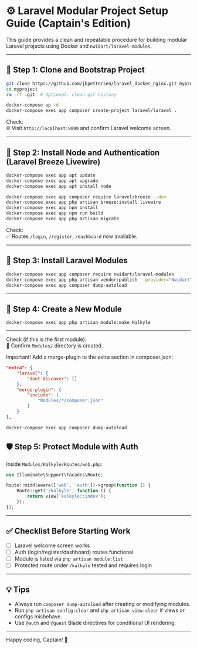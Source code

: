 # ⚙️ Laravel Modular Project Setup Guide (Captain's Edition)

This guide provides a clean and repeatable procedure for building modular Laravel projects using Docker and `nwidart/laravel-modules`.

---

## 🧱 Step 1: Clone and Bootstrap Project

```bash
git clone https://github.com/jbpettersen/laravel_docker_nginx.git myproject
cd myproject
rm -rf .git  # Optional: clean git history
```

```bash
docker-compose up -d
docker-compose exec app composer create-project laravel/laravel .
```

Check:  
🌐 Visit `http://localhost:8000` and confirm Laravel welcome screen.

---

## 🔐 Step 2: Install Node and Authentication (Laravel Breeze Livewire)

```bash
docker-compose exec app apt update
docker-compose exec app apt upgrade
docker-compose exec app apt install node
```

```bash
docker-compose exec app composer require laravel/breeze --dev
docker-compose exec app php artisan breeze:install livewire
docker-compose exec app npm install
docker-compose exec app npm run build
docker-compose exec app php artisan migrate
```

Check:  
✅ Routes `/login`, `/register`, `/dashboard` now available.

---

## 🔧 Step 3: Install Laravel Modules

```bash
docker-compose exec app composer require nwidart/laravel-modules
docker-compose exec app php artisan vendor:publish --provider="Nwidart\Modules\LaravelModulesServiceProvider"
docker-compose exec app composer dump-autoload
```
---

## 🧩 Step 4: Create a New Module

```bash
docker-compose exec app php artisan module:make Kalkyle
```
---
Check (if this is the first module):  
📂 Confirm `Modules/` directory is created.

Important! Add a merge-plugin to the extra section in composer.json:

```json
"extra": {
    "laravel": {
        "dont-discover": []
    },
    "merge-plugin": {
        "include": [
            "Modules/*/composer.json"
        ]
    }
},
```
```bash
docker-compose exec app composer dump-autoload
```

## 🛡️ Step 5: Protect Module with Auth

Inside `Modules/Kalkyle/Routes/web.php`:

```php
use Illuminate\Support\Facades\Route;

Route::middleware(['web', 'auth'])->group(function () {
    Route::get('/kalkyle', function () {
        return view('kalkyle::index');
    });
});
```

---

## ✅ Checklist Before Starting Work

- [ ] Laravel welcome screen works
- [ ] Auth (login/register/dashboard) routes functional
- [ ] Module is listed via `php artisan module:list`
- [ ] Protected route under `/kalkyle` tested and requires login

---

## 💡 Tips

- Always run `composer dump-autoload` after creating or modifying modules.
- Run `php artisan config:clear` and `php artisan view:clear` if views or configs misbehave.
- Use `@auth` and `@guest` Blade directives for conditional UI rendering.

---

Happy coding, Captain! 🧭

